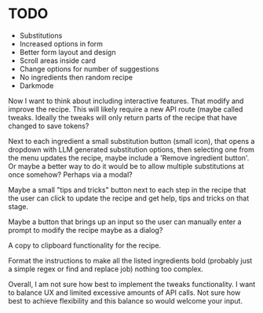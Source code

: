 # TODO

- Substitutions
- Increased options in form
- Better form layout and design
- Scroll areas inside card
- Change options for number of suggestions
- No ingredients then random recipe
- Darkmode

Now I want to think about including interactive features. That modify and improve the recipe. This will likely require a new API route (maybe called tweaks. Ideally the tweaks will only return parts of the recipe that have changed to save tokens?

Next to each ingredient a small substitution button (small icon), that opens a dropdown with LLM generated substitution options, then selecting one from the menu updates the recipe, maybe include a 'Remove ingredient button'. Or maybe a better way to do it would be to allow multiple substitutions at once somehow? Perhaps via a modal?

Maybe a small "tips and tricks" button next to each step in the recipe that the user can click to update the recipe and get help, tips and tricks on that stage.

Maybe a button that brings up an input so the user can manually enter a prompt to modify the recipe maybe as a dialog?

A copy to clipboard functionality for the recipe.

Format the instructions to make all the listed ingredients bold (probably just a simple regex or find and replace job) nothing too complex.

Overall, I am not sure how best to implement the tweaks functionality. I want to balance UX and limited excessive amounts of API calls. Not sure how best to achieve flexibility and this balance so would welcome your input.